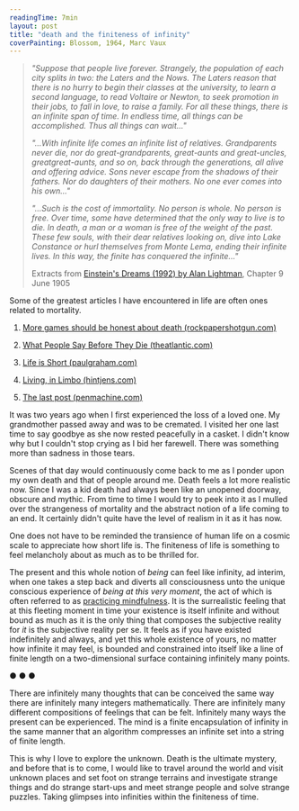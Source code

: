 ```yaml
---
readingTime: 7min
layout: post
title: "death and the finiteness of infinity"
coverPainting: Blossom, 1964, Marc Vaux
---
```

>
><i>"Suppose that people live forever. Strangely, the population of each city splits in two: the Laters and the Nows. The Laters reason that there is no hurry to begin their classes at the university, to learn a second language, to read Voltaire or Newton, to seek promotion in their jobs, to fall in love, to raise a family. For all these things, there is an infinite span of time. In endless time, all things can be accomplished. Thus all things can wait..."</i>
>
><i>"...With infinite life comes an infinite list of relatives. Grandparents never die, nor do great-grandparents, great-aunts and great-uncles, greatgreat-aunts, and so on, back through the generations, all alive and offering advice. Sons never escape from the shadows of their fathers. Nor do daughters of their mothers. No one ever comes into his own..."</i>
>
><i>"...Such is the cost of immortality. No person is whole. No person is free. Over time, some have determined that the only way to live is to die. In death, a man or a woman is free of the weight of the past. These few souls, with their dear relatives looking on, dive into Lake Constance or hurl themselves from Monte Lema, ending their infinite lives. In this way, the finite has conquered the infinite..."</i>
>
>
>Extracts from [Einstein's Dreams (1992) by Alan Lightman](https://en.wikipedia.org/wiki/Einstein%27s_Dreams), Chapter 9 June 1905

Some of the greatest articles I have encountered in life are often ones related to mortality.

1. <a href="https://www.rockpapershotgun.com/2018/12/28/more-games-should-be-truly-honest-about-death/" target="_blank">More games should be honest about death (rockpapershotgun.com)</a>

2. <a href="https://www.theatlantic.com/family/archive/2019/01/how-do-people-communicate-before-death/580303/" target="_blank">What People Say Before They Die (theatlantic.com)</a>

3. <a href="http://www.paulgraham.com/vb.html" target="_blank">Life is Short (paulgraham.com)</a>

4. <a href="http://hintjens.com/blog:121" target="_blank">Living, in Limbo (hintjens.com)</a>

5. <a href="http://www.penmachine.com/2011/05/the-last-post" target="_blank">The last post (penmachine.com)</a>

It was two years ago when I first experienced the loss of a loved one. My grandmother passed away and was to be cremated. I visited her one last time to say goodbye as she now rested peacefully in a casket. I didn't know why but I couldn't stop crying as I bid her farewell. There was something more than sadness in those tears.

Scenes of that day would continuously come back to me as I ponder upon my own death and that of people around me. Death feels a lot more realistic now. Since I was a kid death had always been like an unopened doorway, obscure and mythic. From time to time I would try to peek into it as I mulled over the strangeness of mortality and the abstract notion of a life coming to an end. It certainly didn't quite have the level of realism in it as it has now.

One does not have to be reminded the transience of human life on a cosmic scale to appreciate how short life is. The finiteness of life is something to feel melancholy about as much as to be thrilled for.

The present and this whole notion of _being_ can feel like infinity, ad interim, when one takes a step back and diverts all consciousness unto the unique conscious experience of _being at this very moment_, the act of which is often referred to as [practicing mindfulness](https://www.audible.com/pd/The-Science-of-Mindfulness-Audiobook/B00MEQRUG0). It is the surrealistic feeling that at this fleeting moment in time your existence is itself infinite and without bound as much as it is the only thing that composes the subjective reality for _it_ is the subjective reality per se. It feels as if you have existed indefinitely and always, and yet this whole existence of yours, no matter how infinite it may feel, is bounded and constrained into itself like a line of finite length on a two-dimensional surface containing infinitely many points.

<p class="text-center"> ● ● ● </p>

There are infinitely many thoughts that can be conceived the same way there are infinitely many integers mathematically. There are infinitely many different compositions of feelings that can be felt. Infinitely many ways the present can be experienced. The mind is a finite encapsulation of infinity in the same manner that an algorithm compresses an infinite set into a string of finite length.

This is why I love to explore the unknown. Death is the ultimate mystery, and before that is to come, I would like to travel around the world and visit unknown places and set foot on strange terrains and investigate strange things and do strange start-ups and meet strange people and solve strange puzzles. Taking glimpses into infinities within the finiteness of time.
